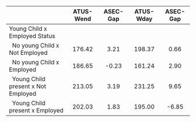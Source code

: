 
|                      |    ATUS-Wend |     ASEC-Gap |    ATUS-Wday |     ASEC-Gap |
| -------------------- | :----------: | :----------: | :----------: | :----------: |
| Young Child x Employed Status |              |              |              |              |
| &nbsp;&nbsp;No young Child x Not Employed |       176.42 |         3.21 |       198.37 |         0.66 |
| &nbsp;&nbsp;No young Child x Employed |       186.65 |        -0.23 |       161.24 |         2.90 |
| &nbsp;&nbsp;Young Child present x Not Employed |       213.05 |         3.19 |       231.25 |         9.65 |
| &nbsp;&nbsp;Young Child present x Employed |       202.03 |         1.83 |       195.00 |        -6.85 |

